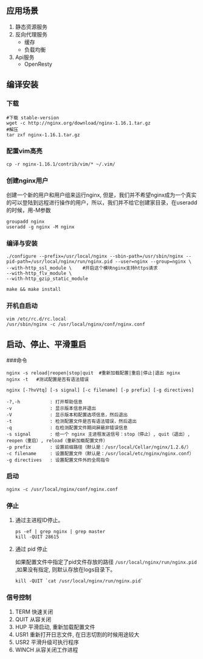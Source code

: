 ## 应用场景

1. 静态资源服务
2. 反向代理服务
   * 缓存
   * 负载均衡
3. Api服务
   * OpenResty

## 编译安装

### 下载

```shell
#下载 stable-version
wget -c http://nginx.org/download/nginx-1.16.1.tar.gz
#解压
tar zxf nginx-1.16.1.tar.gz
```

### 配置vim高亮

```shell
cp -r nginx-1.16.1/contrib/vim/* ~/.vim/
```

### 创建nginx用户

创建一个新的用户和用户组来运行nginx, 但是，我们并不希望nginx成为一个真实的可以登陆到远程进行操作的用户，所以，我们并不给它创建家目录，在useradd的时候，用-M参数

```shell
groupadd nginx
useradd -g nginx -M nginx
```

### 编译与安装

```shell
./configure --prefix=/usr/local/nginx --sbin-path=/usr/sbin/nginx --pid-path=/usr/local/nginx/run/nginx.pid --user=nginx --group=nginx \
--with-http_ssl_module \    #开启这个模块nginx支持https请求
--with-http_flv_module \
--with-http_gzip_static_module

make && make install
```

### 开机自启动

```shell
vim /etc/rc.d/rc.local
/usr/sbin/nginx -c /usr/local/nginx/conf/nginx.conf
```

## 启动、停止、平滑重启

###命令

```shell
nginx -s reload|reopen|stop|quit  #重新加载配置|重启|停止|退出 nginx
nginx -t   #测试配置是否有语法错误

nginx [-?hvVtq] [-s signal] [-c filename] [-p prefix] [-g directives]

-?,-h           : 打开帮助信息
-v              : 显示版本信息并退出
-V              : 显示版本和配置选项信息，然后退出
-t              : 检测配置文件是否有语法错误，然后退出
-q              : 在检测配置文件期间屏蔽非错误信息
-s signal       : 给一个 nginx 主进程发送信号：stop（停止）, quit（退出）, reopen（重启）, reload（重新加载配置文件）
-p prefix       : 设置前缀路径（默认是：/usr/local/Cellar/nginx/1.2.6/）
-c filename     : 设置配置文件（默认是：/usr/local/etc/nginx/nginx.conf）
-g directives   : 设置配置文件外的全局指令
```

### 启动

```shell
nginx -c /usr/local/nginx/conf/nginx.conf
```

### 停止

1. 通过主进程ID停止。

   ```shell
   ps -ef | grep nginx | grep master
   kill -QUIT 28615
   ```

2. 通过 pid 停止

   如果配置文件中指定了pid文件存放的路径 `/usr/local/nginx/run/nginx.pid` ,如果没有指定, 则默认存放在logs目录下。

   ```shell
   kill -QUIT `cat /usr/local/nginx/run/nginx.pid`
   ```

### 信号控制

1. TERM  快速关闭
2. QUIT  从容关闭
3. HUP 平滑启动, 重新加载配置文件
4. USR1 重新打开日志文件, 在日志切割的时候用途较大
5. USR2 平滑升级可执行程序
6. WINCH 从容关闭工作进程